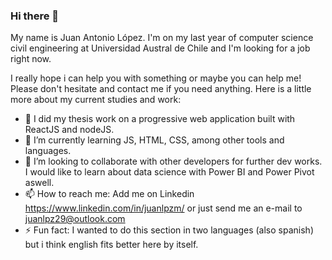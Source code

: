 ### Hi there 👋
My name is Juan Antonio López. I'm on my last year of computer science civil engineering at Universidad Austral de Chile and I'm looking for a job right now. 

I really hope i can help you with something or maybe you can help me! Please don't hesitate and contact me if you need anything. Here is a little more about my current studies and work:

- 🔭 I did my thesis work on a progressive web application built with ReactJS and nodeJS.
- 🌱 I’m currently learning JS, HTML, CSS, among other tools and languages.
- 👯 I’m looking to collaborate with other developers for further dev works. I would like to learn about data science with Power BI and Power Pivot aswell.
- 📫 How to reach me: Add me on Linkedin https://www.linkedin.com/in/juanlpzm/ or just send me an e-mail to juanlpz29@outlook.com
- ⚡ Fun fact: I wanted to do this section in two languages (also spanish) but i think english fits better here by itself.
